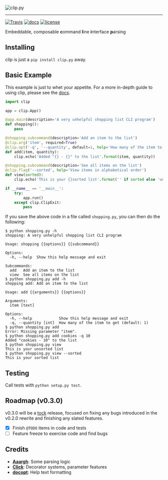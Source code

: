 ![clip.py](https://raw.github.com/willyg302/clip.py/master/clip-logo.png "It looks like you're trying to make a CLI.")

-----

[![Travis](https://img.shields.io/travis/willyg302/clip.py.svg?style=flat-square)](https://travis-ci.org/willyg302/clip.py)
[![docs](https://readthedocs.org/projects/clippy/badge/?style=flat-square)](http://clippy.readthedocs.org/)
[![license](http://img.shields.io/badge/license-MIT-red.svg?style=flat-square)](https://raw.githubusercontent.com/willyg302/clip.py/master/LICENSE)

Embeddable, composable **c**ommand **l**ine **i**nterface **p**arsing

## Installing

clip is just a `pip install clip.py` away.

## Basic Example

This example is just to whet your appetite. For a more in-depth guide to using clip, please see the [docs](http://clippy.readthedocs.org/).

```python
import clip

app = clip.App()

@app.main(description='A very unhelpful shopping list CLI program')
def shopping():
	pass

@shopping.subcommand(description='Add an item to the list')
@clip.arg('item', required=True)
@clip.opt('-q', '--quantity', default=1, help='How many of the item to get')
def add(item, quantity):
	clip.echo('Added "{} - {}" to the list'.format(item, quantity))

@shopping.subcommand(description='See all items on the list')
@clip.flag('--sorted', help='View items in alphabetical order')
def view(sorted):
	clip.echo('This is your {}sorted list'.format('' if sorted else 'un'))

if __name__ == '__main__':
	try:
		app.run()
	except clip.ClipExit:
		pass
```

If you save the above code in a file called `shopping.py`, you can then do the following:

```
$ python shopping.py -h
shopping: A very unhelpful shopping list CLI program

Usage: shopping {{options}} {{subcommand}}

Options:
  -h, --help  Show this help message and exit

Subcommands:
  add   Add an item to the list
  view  See all items on the list
$ python shopping.py add -h
shopping add: Add an item to the list

Usage: add {{arguments}} {{options}}

Arguments:
  item [text]  

Options:
  -h, --help            Show this help message and exit
  -q, --quantity [int]  How many of the item to get (default: 1)
$ python shopping.py add
Error: Missing parameter "item".
$ python shopping.py add cookies -q 10
Added "cookies - 10" to the list
$ python shopping.py view
This is your unsorted list
$ python shopping.py view --sorted
This is your sorted list
```

## Testing

Call tests with `python setup.py test`.

## Roadmap (v0.3.0)

v0.3.0 will be a [tock](http://en.wikipedia.org/wiki/Intel_Tick-Tock) release, focused on fixing any bugs introduced in the v0.2.0 rewrite and finishing any slated features.

- [x] Finish `@TODO` items in code and tests
- [ ] Feature freeze to exercise code and find bugs

## Credits

- **[Aaargh](https://github.com/wbolster/aaargh)**: Some parsing logic
- **[Click](http://click.pocoo.org/3/)**: Decorator systems, parameter features
- **[docopt](http://docopt.org/)**: Help text formatting
